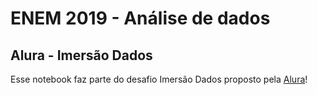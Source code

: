 # ENEM 2019 - Análise de dados
## Alura - Imersão Dados
Esse notebook faz parte do desafio Imersão Dados proposto pela [Alura](https://www.alura.com.br/)!

